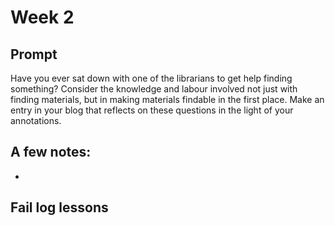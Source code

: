 # Week 2

## Prompt
Have you ever sat down with one of the librarians to get help finding something? Consider the knowledge and labour involved not just with finding materials, but in making materials findable in the first place. Make an entry in your blog that reflects on these questions in the light of your annotations.


## A few notes:
- 
## Fail log lessons
